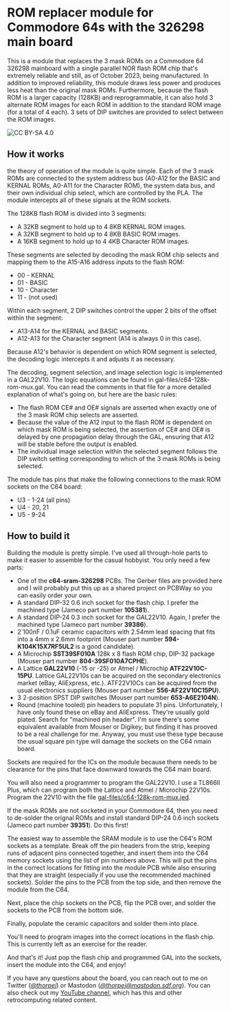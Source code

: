 # ROM replacer module for Commodore 64s with the 326298 main board

This is a module that replaces the 3 mask ROMs on a Commodore 64
326298 mainboard with a single parallel NOR flash ROM chip that's
extremely reliable and still, as of October 2023, being manufactured.
In addition to improved reliability, this module draws less power and
produces less heat than the original mask ROMs.  Furthermore, because
the flash ROM is a larger capacity (128KB) and reprogrammable, it can
also hold 3 alternate ROM images for each ROM in addition to the
standard ROM image (for a total of 4 each).  3 sets of DIP switches
are provided to select between the ROM images.

![CC BY-SA 4.0](https://i.creativecommons.org/l/by-sa/4.0/88x31.png)

## How it works

the theory of operation of the module is quite simple.  Each of the
3 mask ROMs are connected to the system address bus (A0-A12 for the
BASIC and KERNAL ROMs, A0-A11 for the Character ROM), the system data
bus, and their own individual chip select, which are controlled by
the PLA.  The module intercepts all of these signals at the ROM sockets.

The 128KB flash ROM is divided into 3 segments:

* A 32KB segment to hold up to 4 8KB KERNAL ROM images.
* A 32KB segment to hold up to 4 8KB BASIC ROM images.
* A 16KB segment to hold up to 4 4KB Character ROM images.

These segments are selected by decoding the mask ROM chip selects and
mapping them to the A15-A16 address inputs to the flash ROM:

* 00 - KERNAL
* 01 - BASIC
* 10 - Character
* 11 - (not used)

Within each segment, 2 DIP switches control the upper 2 bits of the
offset within the segment:

* A13-A14 for the KERNAL and BASIC segments.
* A12-A13 for the Character segment (A14 is always 0 in this case).

Because A12's behavior is dependent on which ROM segment is selected,
the decoding logic intercepts it and adjusts it as necessary.

The decoding, segment selection, and image selection logic is implemented
in a GAL22V10.  The logic equations can be found in
gal-files/c64-128k-rom-mux.gal.  You can read the comments in that file
for a more detailed explanation of what's going on, but here are the basic
rules:

* The flash ROM CE# and OE# signals are asserted when exactly one of the
  3 mask ROM chip selects are asserted.
* Because the value of the A12 input to the flash ROM is dependent on
  which mask ROM is being selected, the assertion of CE# and OE# is delayed
  by one propagation delay through the GAL, ensuring that A12 will be stable
  before the output is enabled.
* The individual image selection within the selected segment follows the DIP
  switch setting corresponding to which of the 3 mask ROMs is being selected.

The module has pins that make the following connections to the mask ROM
sockets on the C64 board:

* U3 - 1-24 (all pins)
* U4 - 20, 21
* U5 - 9-24

## How to build it

Building the module is pretty simple.  I've used all through-hole parts
to make it easier to assemble for the casual hobbyist.  You only need a
few parts:

* One of the **c64-sram-326298** PCBs.  The Gerber files are provided
here and I will probably put this up as a shared project on PCBWay so
you can easily order your own.
* A standard DIP-32 0.6 inch socket for the flash chip.  I prefer the
machined type (Jameco part number **105381**).
* A standard DIP-24 0.3 inch socket for the GAL22V10.  Again, I prefer
the machined type (Jameco part number **39386**).
* 2 100nF / 0.1uF ceramic capacitors with 2.54mm lead spacing that
fits into a 4mm x 2.6mm footprint (Mouser part number
**594-K104K15X7RF5UL2** is a good candidate).
* A Microchip **SST39SF010A** 128k x 8 flash ROM chip, DIP-32 package
(Mouser part number **804-39SF010A7CPHE**).
* A Lattice **GAL22V10** (-15 or -25) or Atmel / Microchip **ATF22V10C-15PU**.  Lattice GAL22V10s can be acquired on the secondary electronics market (eBay, AliExpress, etc.).  ATF22V10Cs can be acquired
from the usual electronics suppliers (Mouser part number
**556-AF22V10C15PU**).
* 3 2-position SPST DIP switches (Mouser part number **653-A6E2104N**).
* Round (machine tooled) pin headers to populate 31 pins.  Unfortunately,
I have only found these on eBay and AliExpress.  They're usually gold
plated.  Search for "machined pin header".  I'm sure there's some equivalent
available from Mouser or Digikey, but finding it has prooved to be a real
challenge for me.  Anyway, you must use these type because the usual square
pin type will damage the sockets on the C64 nmain board.

Sockets are required for the ICs on the module because there needs to
be clearance for the pins that face downward towards the C64 main board.

You will also need a programmer to program the GAL22V10.  I use a
TL866II Plus, which can program both the Lattice and Atmel / Microchip
22V10s.  Program the 22V10 with the file
[gal-files/c64-128k-rom-mux.jed](gal-files/c64-128k-rom-mux.jed).

If the mask ROMs are not socketed in your Commodore 64, then you need
to de-solder the orignal ROMs and install standard DIP-24 0.6 inch
sockets (Jameco part number **39351**).  Do this first!

The easiest way to assemble the SRAM module is to use the C64's ROM
sockets as a template.  Break off the pin headers from the strip, keeping
runs of adjacent pins connected together, and insert them into the C64
memory sockets using the list of pin numbers above.  This will put the
pins in the correct locations for fitting into the module PCB while also
ensuring that they are straight (especially if you use the recommended
machined sockets).  Solder the pins to the PCB from the top side, and
then remove the module from the C64.

Next, place the chip sockets on the PCB, flip the PCB over, and solder
the sockets to the PCB from the bottom side.

Finally, populate the ceramic capacitors and solder them into place.

You'll need to program images into the correct locations in the flash
chip.  This is currently left as an exercise for the reader.

And that's it!  Just pop the flash chip and programmed GAL into the sockets,
insert the module into the C64, and enjoy!

If you have any questions about the board, you can reach out to me on
Twitter (*[@thorpej](https://twitter.com/thorpej)*) or Mastodon
(*[@thorpej@mastodon.sdf.org](https://mastodon.sdf.org/@thorpej)*).  You
can also check out my [YouTube channel](https://www.youtube.com/@thorpejsf),
which has this and other retrocomputing related content.
